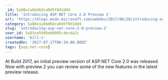 ```yaml
---
_id: 5a88e1abbd6dca0d5f0d1dd4
title: 'Introducing ASP.NET Core 2.0 Preview 2'
url: 'https://blogs.msdn.microsoft.com/webdev/2017/06/28/introducing-asp-net-core-2-0-preview-2/'
category: 5a88e1abbd6dca0d5f0d1dd4
slug: 'introducing-asp-net-core-2-0-preview-2'
user_id: 5a83ce59d6eb0005c4ecda2c
username: 'bill-s'
createdOn: '2017-07-17T06:34:00.000Z'
tags: [asp.net-core]
---
```


At Build 2017, an initial preview version of ASP.NET Core 2.0 was released. Now with preview 2 you can review some of the new features in the latest preview release.
